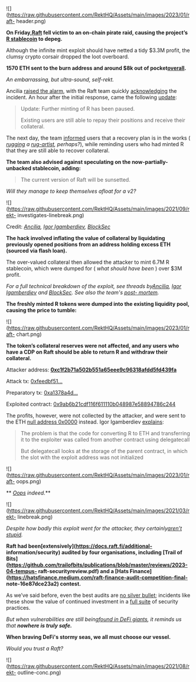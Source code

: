 ![](https://raw.githubusercontent.com/RektHQ/Assets/main/images/2023/01/raft-
header.png)

**On Friday,[Raft](https://twitter.com/raft_fi/) fell victim to an on-chain
pirate raid, causing the project’s [R
stablecoin](https://www.coingecko.com/en/coins/r) to depeg.**

Although the infinite mint exploit should have netted a tidy $3.3M profit, the
clumsy crypto corsair dropped the loot overboard.

 **1570 ETH sent to the burn address and around $8k out of
pocket[overall](https://twitter.com/0xngmi/status/1723073285263380924).**

 _An embarrassing, but ultra-sound, self-rekt._

Ancilia [raised the
alarm](https://twitter.com/AnciliaInc/status/1723055359034568828), with the
Raft team quickly
[acknowledging](https://twitter.com/raft_fi/status/1723057566664548623) the
incident. An hour after the initial response, came the following
[update](https://twitter.com/raft_fi/status/1723073536909099302):

> Update: Further minting of R has been paused.
>
> Existing users are still able to repay their positions and receive their
> collateral.

The next day, the team
[informed](https://twitter.com/raft_fi/status/1723317254480425028) users that
a recovery plan is in the works (
_[rugging](https://twitter.com/FrankResearcher/status/1723519462995898787) a
[rug-artist](https://rekt.news/bald-rekt/), perhaps?_), while reminding users
who had minted R that they are still able to recover collateral.

 **The team also advised against speculating on the now-partially-unbacked
stablecoin, adding:**

> The current version of Raft will be sunsetted.

 _Will they manage to keep themselves afloat for a v2?_

![](https://raw.githubusercontent.com/RektHQ/Assets/main/images/2021/09/rekt-
investigates-linebreak.png)

Credit: _[Ancilia](https://twitter.com/AnciliaInc/status/1723055359034568828),
[Igor
Igamberdiev](https://twitter.com/FrankResearcher/status/1723099971824582713),
[BlockSec](https://twitter.com/BlockSecTeam/status/1723224079170478142)_

 **The hack involved inflating the value of collateral by liquidating
previously opened positions from an address holding excess ETH (sourced via
flash loan).**

The over-valued collateral then allowed the attacker to mint 6.7M R
stablecoin, which were dumped for ( _what should have been_ ) over $3M profit.

 _For a full technical breakdown of the exploit, see threads
by[Ancilia](https://twitter.com/AnciliaInc/status/1723055359034568828), [Igor
Igamberdiev](https://twitter.com/FrankResearcher/status/1723099971824582713)
and [BlockSec](https://twitter.com/BlockSecTeam/status/1723224079170478142).
See also the team's [post-
mortem](https://mirror.xyz/0xa486d3a7679D56D545dd5d357469Dd5ed4259340/_Nk6_1_VvInyC0pdvHiZuAXiqm6tYSsGYGHSfOhcO1I)._

 **The freshly minted R tokens were dumped into the existing liquidity pool,
causing the price to tumble:**

![](https://raw.githubusercontent.com/RektHQ/Assets/main/images/2023/01/raft-
chart.png)

 **The token’s collateral reserves were not affected, and any users who have a
CDP on Raft should be able to return R and withdraw their collateral.**

Attacker address:
**[0xc1f2b71a502b551a65eee9c96318afdd5fd439fa](https://etherscan.io/address/0xc1f2b71a502b551a65eee9c96318afdd5fd439fa)**

Attack tx:
[0xfeedbf51…](https://etherscan.io/tx/0xfeedbf51b4e2338e38171f6e19501327294ab1907ab44cfd2d7e7336c975ace7)

Preparatory tx:
[0xa1378a4d…](https://etherscan.io/tx/0xa1378a4d61e81339daaf2c7c8bb669be42002919f10379c616d0aee34047794e)

Exploited contract:
[0x9ab6b21cdf116f611110b048987e58894786c244](https://etherscan.io/address/0x9ab6b21cdf116f611110b048987e58894786c244)

The profits, however, were not collected by the attacker, and were sent to the
ETH [null address
0x0000](https://etherscan.io/address/0x0000000000000000000000000000000000000000)
instead. Igor Igamberdiev
[explains](https://twitter.com/FrankResearcher/status/1723099982633332959):

> The problem is that the code for converting R to ETH and transferring it to
> the exploiter was called from another contract using delegatecall
>
> But delegatecall looks at the storage of the parent contract, in which the
> slot with the exploit address was not initialized

![](https://raw.githubusercontent.com/RektHQ/Assets/main/images/2023/01/raft-
oops.png)

 ** _[Oops](https://twitter.com/peckshield/status/1723136855749873761/)
indeed._**

![](https://raw.githubusercontent.com/RektHQ/Assets/main/images/2021/03/rekt-
linebreak.png)

 _Despite how badly this exploit went for the attacker, they certainly[aren’t
stupid](https://twitter.com/giraffe0x/status/1723157477745967614)._

 **Raft had been[extensively](https://docs.raft.fi/additional-
information/security) audited by four organisations, including [Trail of
Bits](https://github.com/trailofbits/publications/blob/master/reviews/2023-04-tempus-
raft-securityreview.pdf) and a [Hats
Finance](https://hatsfinance.medium.com/raft-finance-audit-competition-final-
note-16e87dce23a2) contest.**

As we’ve said before, even the best audits are [no silver
bullet](https://twitter.com/trailofbits/status/1724344137065886183); incidents
like these show the value of continued investment in a [full
suite](https://twitter.com/thebensams/status/1723485454627143784) of security
practices.

 _But when vulnerabilities are still being[found in DeFi
giants](https://twitter.com/aave/status/1720868368331219100), it reminds us
that **nowhere is truly safe.**_

 **When braving DeFi's stormy seas, we all must choose our vessel.**

 _Would you trust a Raft?_

![](https://raw.githubusercontent.com/RektHQ/Assets/main/images/2021/08/rekt-
outline-conc.png)


